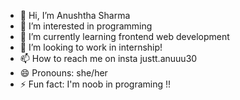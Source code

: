 - 👋 Hi, I’m Anushtha Sharma
- 👀 I’m interested in programming
- 🌱 I’m currently learning frontend web development
- 💞️ I’m looking to work in internship!
- 📫 How to reach me on insta justt.anuuu30
- 😄 Pronouns: she/her
- ⚡ Fun fact: I'm noob in programing !!

<!---
Anushtha30/Anushtha30 is a ✨ special ✨ repository because its `README.md` (this file) appears on your GitHub profile.
You can click the Preview link to take a look at your changes.
--->

